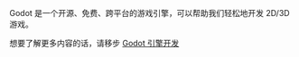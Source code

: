 <PageHeader content="Godot 是什么？" />

Godot 是一个开源、免费、跨平台的游戏引擎，可以帮助我们轻松地开发 2D/3D 游戏。

想要了解更多内容的话，请移步 [Godot 引擎开发](https://docs.godotengine.org/)

<bilibili-tutorial :video-id="278224723"></bilibili-tutorial>
